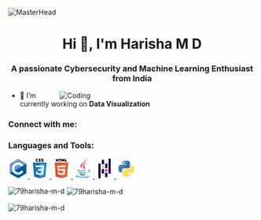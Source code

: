 ![MasterHead](https://qrangers.com/wp-content/uploads/2021/09/Banner-Introduction-to-3D-Animation.png.webp)

<h1 align="center">Hi 👋, I'm Harisha M D</h1>
<h3 align="center">A passionate Cybersecurity and Machine Learning Enthusiast from India</h3>
<img align="right" alt="Coding" width="400" src="https://64.media.tumblr.com/2d0af9c90d1b1107313cc20bda01548a/tumblr_outwxnanpp1u79o2lo1_1280.gifv">

- 🔭 I’m currently working on **Data Visualization**

<h3 align="left">Connect with me:</h3>

<h3 align="left">Languages and Tools:</h3>
<p align="left"> 
  <a href="https://www.cprogramming.com/" target="_blank" rel="noreferrer"> <img src="https://raw.githubusercontent.com/devicons/devicon/master/icons/c/c-original.svg" alt="c" width="40" height="40"/> </a> 
  <a href="https://www.w3schools.com/css/" target="_blank" rel="noreferrer"> <img src="https://raw.githubusercontent.com/devicons/devicon/master/icons/css3/css3-original-wordmark.svg" alt="css3" width="40" height="40"/> </a> 
  <a href="https://www.w3.org/html/" target="_blank" rel="noreferrer"> <img src="https://raw.githubusercontent.com/devicons/devicon/master/icons/html5/html5-original-wordmark.svg" alt="html5" width="40" height="40"/> </a> 
  <a href="https://www.java.com" target="_blank" rel="noreferrer"> <img src="https://raw.githubusercontent.com/devicons/devicon/master/icons/java/java-original.svg" alt="java" width="40" height="40"/> </a> 
  <a href="https://pandas.pydata.org/" target="_blank" rel="noreferrer"> <img src="https://raw.githubusercontent.com/devicons/devicon/2ae2a900d2f041da66e950e4d48052658d850630/icons/pandas/pandas-original.svg" alt="pandas" width="40" height="40"/> </a> 
  <a href="https://www.python.org" target="_blank" rel="noreferrer"> <img src="https://raw.githubusercontent.com/devicons/devicon/master/icons/python/python-original.svg" alt="python" width="40" height="40"/> </a> 
</p>

<p><img align="left" src="https://github-readme-stats.vercel.app/api/top-langs?username=79harisha-m-d&show_icons=true&locale=en&layout=compact" alt="79harisha-m-d" /></p>

<p>&nbsp;<img align="center" src="https://github-readme-stats.vercel.app/api?username=79harisha-m-d&show_icons=true&locale=en" alt="79harisha-m-d" /></p>

<p><img align="center" src="https://github-readme-streak-stats.herokuapp.com/?user=79harisha-m-d&" alt="79harisha-m-d" /></p>
